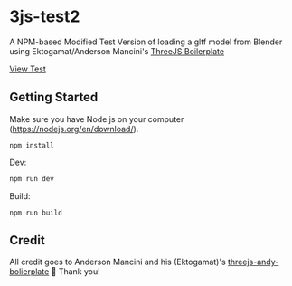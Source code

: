 # 3js-test2
A NPM-based Modified Test Version of loading a gltf model from Blender using Ektogamat/Anderson Mancini's [ThreeJS Boilerplate](https://github.com/ektogamat/threejs-andy-bolierplate)

[View Test](https://johndoenma.github.io/3js-test2/dist/)


## Getting Started
Make sure you have Node.js on your computer (https://nodejs.org/en/download/).

```
npm install
```

Dev:
```v
npm run dev
```

Build:
```
npm run build
```



## Credit
All credit goes to Anderson Mancini and his (Ektogamat)'s [threejs-andy-bolierplate](https://github.com/ektogamat/threejs-andy-bolierplate) 🙏 Thank you!